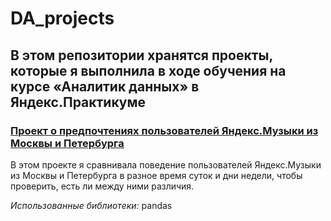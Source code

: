 # DA_projects
## В этом репозитории хранятся проекты, которые я выполнила в ходе обучения на курсе «Аналитик данных» в Яндекс.Практикуме

### [Проект о предпочтениях пользователей Яндекс.Музыки из Москвы и Петербурга](https://github.com/anyasaz/DA_projects/tree/main/music)

В этом проекте я сравнивала поведение пользователей Яндекс.Музыки из Москвы и Петербурга в разное время суток и дни недели, чтобы проверить, есть ли между ними различия.

*Использованные библиотеки:* pandas
